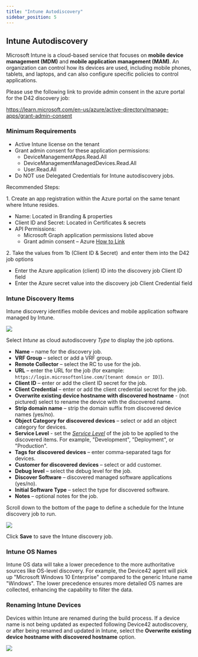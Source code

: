 ```yaml
---
title: "Intune Autodiscovery"
sidebar_position: 5
---
```


## Intune Autodiscovery

Microsoft Intune is a cloud-based service that focuses on **mobile device management (MDM)** and **mobile application management (MAM)**. An organization can control how its devices are used, including mobile phones, tablets, and laptops, and can also configure specific policies to control applications.

Please use the following link to provide admin consent in the azure portal for the D42 discovery job:

https://learn.microsoft.com/en-us/azure/active-directory/manage-apps/grant-admin-consent

### Minimum Requirements

- Active Intune license on the tenant
- Grant admin consent for these application permissions:
    - DeviceManagementApps.Read.All
    - DeviceManagementManagedDevices.Read.All
    - User.Read.All
- Do NOT use Delegated Credentials for Intune autodiscovery jobs.

Recommended Steps:

1\. Create an app registration within the Azure portal on the same tenant where Intune resides.

- Name: Located in Branding & properties
- Client ID and Secret: Located in Certificates & secrets
- API Permissions:
    - Microsoft Graph application permissions listed above
    - Grant admin consent – Azure [How to Link](https://learn.microsoft.com/en-us/azure/active-directory/manage-apps/grant-admin-consent)

2\. Take the values from 1b (Client ID & Secret)  and enter them into the D42 job options

- Enter the Azure application (client) ID into the discovery job Client ID field
- Enter the Azure secret value into the discovery job Client Credential field

### Intune Discovery Items

Intune discovery identifies mobile devices and mobile application software managed by Intune.

![](/assets/images/Intune-AD-1.png)

Select _Intune_ as cloud autodiscovery _Type_ to display the job options.

- **Name** – name for the discovery job.
- **VRF Group** – select or add a VRF group.
- **Remote Collector** – select the RC to use for the job.
- **URL** – enter the URL for the job (for example: `https://login.microsoftonline.com/[tenant domain or ID]`).
- **Client ID** – enter or add the client ID secret for the job.
- **Client Credential** – enter or add the client credential secret for the job.
- **Overwrite existing device hostname with discovered hostname** - (not pictured) select to rename the device with the discovered name.
- **Strip domain name** – strip the domain suffix from discovered device names (yes/no).
- **Object Category for discovered devices** – select or add an object category for devices.
- **Service Level** - set the [_Service Level_](index.mdx#service-level-and-object-category-options) of the job to be applied to the discovered items. For example, "Development", "Deployment", or "Production".
- **Tags for discovered devices** – enter comma-separated tags for devices.
- **Customer for discovered devices** – select or add customer.
- **Debug level** – select the debug level for the job.
- **Discover Software** – discovered managed software applications (yes/no).
- **Initial Software Type** – select the type for discovered software.
- **Notes** – optional notes for the job.

Scroll down to the bottom of the page to define a schedule for the Intune discovery job to run.

![](/assets/images/discovery_cloud_platforms_autodiscovery_intune-autodiscovery.png)

Click **Save** to save the Intune discovery job.

### Intune OS Names

Intune OS data will take a lower precedence to the more authoritative sources like OS-level discovery. For example, the Device42 agent will pick up "Microsoft Windows 10 Enterprise" compared to the generic Intune name "Windows". The lower precedence ensures more detailed OS names are collected, enhancing the capability to filter the data.

### Renaming Intune Devices

Devices within Intune are renamed during the build process. If a device name is not being updated as expected following Device42 autodiscovery, or after being renamed and updated in Intune, select the **Overwrite existing device hostname with discovered hostname** option.

![](/assets/images/intune-overwrite-device-name.png)

